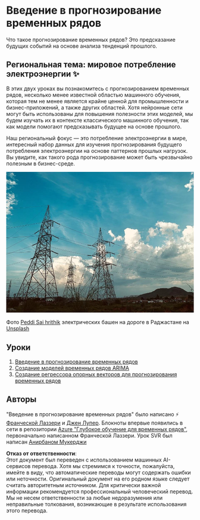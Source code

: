 # Введение в прогнозирование временных рядов

Что такое прогнозирование временных рядов? Это предсказание будущих событий на основе анализа тенденций прошлого.

## Региональная тема: мировое потребление электроэнергии ✨

В этих двух уроках вы познакомитесь с прогнозированием временных рядов, несколько менее известной областью машинного обучения, которая тем не менее является крайне ценной для промышленности и бизнес-приложений, а также других областей. Хотя нейронные сети могут быть использованы для повышения полезности этих моделей, мы будем изучать их в контексте классического машинного обучения, так как модели помогают предсказывать будущее на основе прошлого.

Наш региональный фокус — это потребление электроэнергии в мире, интересный набор данных для изучения прогнозирования будущего потребления электроэнергии на основе паттернов прошлых нагрузок. Вы увидите, как такого рода прогнозирование может быть чрезвычайно полезным в бизнес-среде.

![электрическая сеть](../../../translated_images/electric-grid.0c21d5214db09ffae93c06a87ca2abbb9ba7475ef815129c5b423d7f9a7cf136.ru.jpg)

Фото [Peddi Sai hrithik](https://unsplash.com/@shutter_log?utm_source=unsplash&utm_medium=referral&utm_content=creditCopyText) электрических башен на дороге в Раджастане на [Unsplash](https://unsplash.com/s/photos/electric-india?utm_source=unsplash&utm_medium=referral&utm_content=creditCopyText)

## Уроки

1. [Введение в прогнозирование временных рядов](1-Introduction/README.md)
2. [Создание моделей временных рядов ARIMA](2-ARIMA/README.md)
3. [Создание регрессора опорных векторов для прогнозирования временных рядов](3-SVR/README.md)

## Авторы

"Введение в прогнозирование временных рядов" было написано ⚡️ [Франческой Лаззери](https://twitter.com/frlazzeri) и [Джен Лупер](https://twitter.com/jenlooper). Блокноты впервые появились в сети в репозитории [Azure "Глубокое обучение для временных рядов"](https://github.com/Azure/DeepLearningForTimeSeriesForecasting), первоначально написанном Франческой Лаззери. Урок SVR был написан [Анирбаном Мукерджи](https://github.com/AnirbanMukherjeeXD)

**Отказ от ответственности**:  
Этот документ был переведен с использованием машинных AI-сервисов перевода. Хотя мы стремимся к точности, пожалуйста, имейте в виду, что автоматические переводы могут содержать ошибки или неточности. Оригинальный документ на его родном языке следует считать авторитетным источником. Для критически важной информации рекомендуется профессиональный человеческий перевод. Мы не несем ответственности за любые недоразумения или неправильные толкования, возникающие в результате использования этого перевода.
